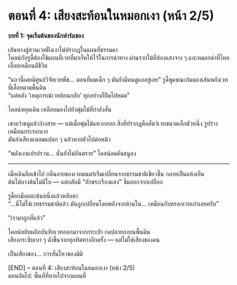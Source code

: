 # ตอนที่ 4: เสียงสะท้อนในหมอกเงา (หน้า 2/5)
**บทที่ 1: จุดเริ่มต้นของนักฟาร์มของ**

เส้นทางสู่สวนเวทฝั่งเงาไม่ปรากฏในแผนที่ธรรมดา  
ไคลน์กับรูดี้ต้องใช้แผนที่เวทที่มาเร็คให้ไว้ในการนำทาง ผ่านรากไม้ที่ส่องแสงจาง ๆ และหมอกดำที่ไหลเอื่อยเหมือนมีชีวิต

“แถวนี้เคยมีศูนย์วิจัยเวทพืช... ตอนที่ผมเด็ก ๆ มันยังมีคนดูแลอยู่เลย” รูดี้พูดขณะก้มมองเส้นพลังเวทที่เลื้อยตามพื้นดิน  
“แต่หลัง ‘เหตุการณ์เวทย้อนกลับ’ ทุกอย่างก็ปิดไปหมด”

ไคลน์หยุดเดิน เหลือบมองไปยังพุ่มไม้ที่กำลังสั่น

เขาคว้าธนูแล้วง้างสาย — แต่เมื่อพุ่มไม้แหวกออก สิ่งที่ปรากฏคือสัตว์เวทขนาดเล็กตัวหนึ่ง รูปร่างเหมือนกระรอกเงา  
มันส่งเสียงแหลมแปลก ๆ แล้วหายตัวไปต่อหน้า

“พลังเงาแปรปรวน... นั่นยังไม่อันตราย” ไคลน์ลดคันธนูลง

---

เมื่อเดินลึกเข้าไป กลิ่นอายของเวทมนตร์เริ่มเปลี่ยนจากธรรมชาติเขียวชื้น กลายเป็นแห้งเย็น  
ต้นไม้บางต้นไม่มีใบ — แต่กลับมี “อักขระเรืองแสง” ซึมออกจากเปลือก

รูดี้ยกมือแตะต้นหนึ่งแล้วหลับตา  
“...นี่ไม่ใช่เวทธรรมชาติแล้ว มันถูกเปลี่ยนโดยพลังจากด้านใน... เหมือนกับตรอกเวทเก่าเลยครับ”

“เรามาถูกที่แล้ว”

ไคลน์หยิบผลึกบันทึกเวทออกมาจากกระเป๋า กดปลายลงบนพื้นดิน  
เสียงกระซิบเบา ๆ ดังขึ้นจากทุกทิศทางอีกครั้ง — แต่ไม่ใช่เสียงของคน

เป็นเสียงของ... การสั่นไหวของมิติ

[END] – ตอนที่ 4: เสียงสะท้อนในหมอกเงา (หน้า 2/5)  
ตอนถัดไป: พื้นที่ที่หายไปจากแผนที่
